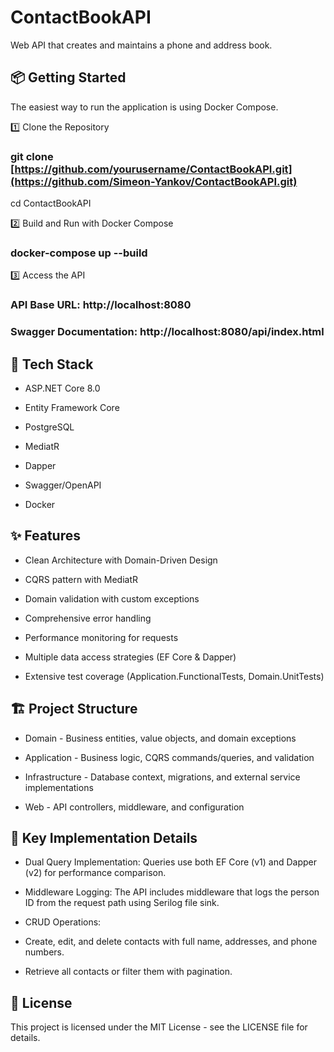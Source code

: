 # ContactBookAPI
Web API that creates and maintains a phone and address book.



## 📦 Getting Started

The easiest way to run the application is using Docker Compose.

1️⃣ Clone the Repository

### git clone [https://github.com/yourusername/ContactBookAPI.git](https://github.com/Simeon-Yankov/ContactBookAPI.git)
cd ContactBookAPI

2️⃣ Build and Run with Docker Compose

### docker-compose up --build

3️⃣ Access the API

### API Base URL: http://localhost:8080

### Swagger Documentation: http://localhost:8080/api/index.html



## 🚀 Tech Stack

* ASP.NET Core 8.0

* Entity Framework Core

* PostgreSQL

* MediatR

* Dapper

* Swagger/OpenAPI

* Docker


## ✨ Features

* Clean Architecture with Domain-Driven Design

* CQRS pattern with MediatR

* Domain validation with custom exceptions

* Comprehensive error handling

* Performance monitoring for requests

* Multiple data access strategies (EF Core & Dapper)

* Extensive test coverage (Application.FunctionalTests, Domain.UnitTests) 

## 🏗️ Project Structure

* Domain - Business entities, value objects, and domain exceptions

* Application - Business logic, CQRS commands/queries, and validation

* Infrastructure - Database context, migrations, and external service implementations

* Web - API controllers, middleware, and configuration

## 🔑 Key Implementation Details

* Dual Query Implementation: Queries use both EF Core (v1) and Dapper (v2) for performance comparison.

* Middleware Logging: The API includes middleware that logs the person ID from the request path using Serilog file sink.

* CRUD Operations:

- Create, edit, and delete contacts with full name, addresses, and phone numbers.

- Retrieve all contacts or filter them with pagination.

## 📜 License

This project is licensed under the MIT License - see the LICENSE file for details.
